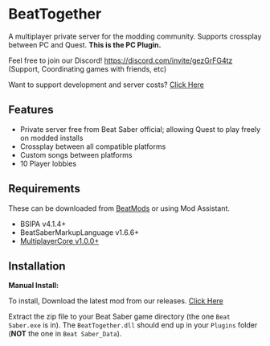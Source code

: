 # BeatTogether
A multiplayer private server for the modding community. Supports crossplay between PC and Quest. **This is the PC Plugin.**

Feel free to join our Discord! https://discord.com/invite/gezGrFG4tz (Support, Coordinating games with friends, etc) 

Want to support development and server costs? [Click Here](https://www.patreon.com/BeatTogether)

## Features
* Private server free from Beat Saber official; allowing Quest to play freely on modded installs
* Crossplay between all compatible platforms
* Custom songs between platforms
* 10 Player lobbies

## Requirements
These can be downloaded from [BeatMods](https://beatmods.com/#/mods) or using Mod Assistant.
* BSIPA v4.1.4+
* BeatSaberMarkupLanguage v1.6.6+
* [MultiplayerCore v1.0.0+](https://github.com/Goobwabber/MultiplayerCore#installation)

## Installation

**Manual Install:**

To install, Download the latest mod from our releases. [Click Here](https://github.com/BeatTogether/BeatTogether/releases)

Extract the zip file to your Beat Saber game directory (the one `Beat Saber.exe` is in).
The `BeatTogether.dll` should end up in your `Plugins` folder (**NOT** the one in `Beat Saber_Data`).
